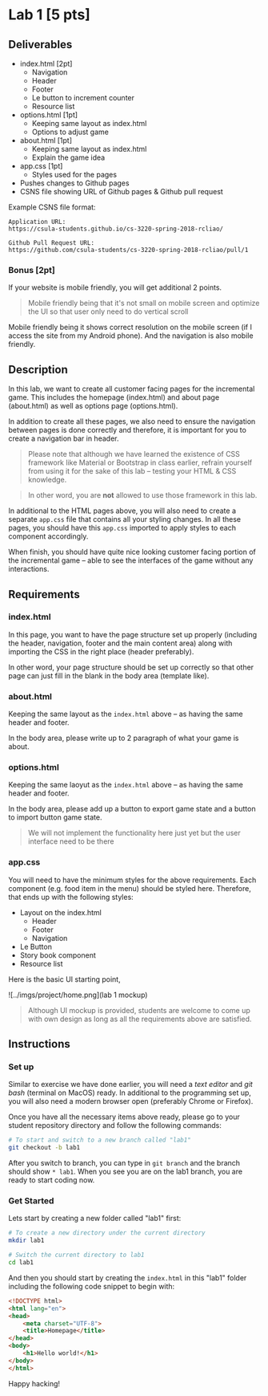 # Lab 1 [5 pts]

## Deliverables

* index.html [2pt]
    * Navigation
    * Header
    * Footer
    * Le button to increment counter
    * Resource list
* options.html [1pt]
    * Keeping same layout as index.html
    * Options to adjust game
* about.html [1pt]
    * Keeping same layout as index.html
    * Explain the game idea
* app.css [1pt]
    * Styles used for the pages
* Pushes changes to Github pages
* CSNS file showing URL of Github pages & Github pull request

Example CSNS file format:

```
Application URL:
https://csula-students.github.io/cs-3220-spring-2018-rcliao/

Github Pull Request URL:
https://github.com/csula-students/cs-3220-spring-2018-rcliao/pull/1
```

### Bonus [2pt]

If your website is mobile friendly, you will get additional 2 points.

> Mobile friendly being that it's not small on mobile screen and optimize the UI
> so that user only need to do vertical scroll

Mobile friendly being it shows correct resolution on the mobile screen (if I
access the site from my Android phone). And the navigation is also mobile friendly.

## Description

In this lab, we want to create all customer facing pages for the incremental game.
This includes the homepage (index.html) and about page (about.html) as well as
options page (options.html).

In addition to create all these pages, we also need to ensure the navigation
between pages is done correctly and therefore, it is important for you to
create a navigation bar in header.

> Please note that although we have learned the existence of CSS framework 
like Material or Bootstrap in class earlier, refrain yourself from using it for
the sake of this lab – testing your HTML & CSS knowledge.

> In other word, you are **not** allowed to use those framework in this lab.

In additional to the HTML pages above, you will also need to create a separate
`app.css` file that contains all your styling changes. In all these pages, you
should have this `app.css` imported to apply styles to each component accordingly.

When finish, you should have quite nice looking customer facing portion of the
incremental game – able to see the interfaces of the game without any interactions.

## Requirements

### index.html

In this page, you want to have the page structure set up properly (including the
header, navigation, footer and the main content area) along with importing the
CSS in the right place (header preferably).

In other word, your page structure should be set up correctly so that other
page can just fill in the blank in the body area (template like).

### about.html

Keeping the same layout as the `index.html` above – as having the same header and
footer.

In the body area, please write up to 2 paragraph of what your game is about.

### options.html

Keeping the same laoyut as the `index.html` above – as having the same header
and footer.

In the body area, please add up a button to export game state and a button to
import button game state.

> We will not implement the functionality here just yet but the user interface
> need to be there

### app.css

You will need to have the minimum styles for the above requirements. Each
component (e.g. food item in the menu) should be styled here. Therefore, that
ends up with the following styles:

* Layout on the index.html
	* Header
	* Footer
	* Navigation
* Le Button
* Story book component
* Resource list

Here is the basic UI starting point,

![../imgs/project/home.png](lab 1 mockup)

> Although UI mockup is provided, students are welcome to come up with own
design as long as all the requirements above are satisfied.

## Instructions

### Set up

Similar to exercise we have done earlier, you will need a *text editor* and *git
bash* (terminal on MacOS) ready. In additional to the programming set up, you
will also need a modern browser open (preferably Chrome or Firefox).

Once you have all the necessary items above ready, please go to your student
repository directory and follow the following commands:

```sh
# To start and switch to a new branch called "lab1"
git checkout -b lab1
```

After you switch to branch, you can type in `git branch` and the branch should
show `* lab1`. When you see you are on the lab1 branch, you are ready to start
coding now.

### Get Started

Lets start by creating a new folder called "lab1" first:

```sh
# To create a new directory under the current directory
mkdir lab1

# Switch the current directory to lab1
cd lab1
```

And then you should start by creating the `index.html` in this "lab1" folder
including the following code snippet to begin with:


```html
<!DOCTYPE html>
<html lang="en">
<head>
	<meta charset="UTF-8">
	<title>Homepage</title>
</head>
<body>
	<h1>Hello world!</h1>
</body>
</html>
```

Happy hacking!
